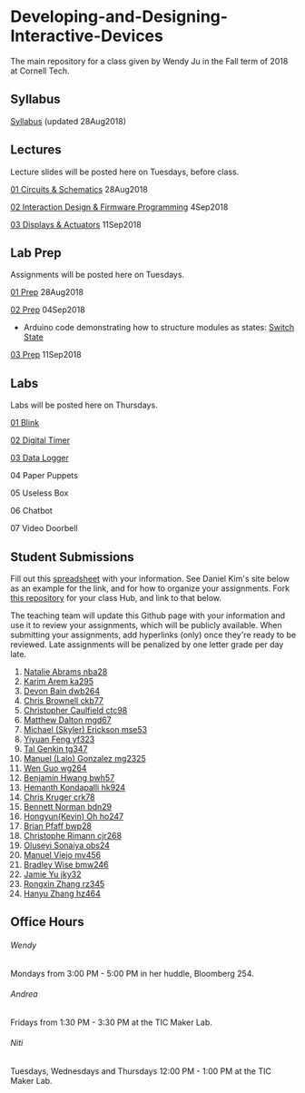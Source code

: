 # Developing-and-Designing-Interactive-Devices
The main repository for a class given by Wendy Ju in the Fall term of 2018 at Cornell Tech.

## Syllabus
[Syllabus](https://github.com/FAR-Lab/Developing-and-Designing-Interactive-Devices/blob/2018Fall/Syllabus_Fall18.pdf) (updated 28Aug2018)

## Lectures
Lecture slides will be posted here on Tuesdays, before class.

[01 Circuits & Schematics](https://github.com/FAR-Lab/Developing-and-Designing-Interactive-Devices/blob/2018Fall/Slides/01%20Circuits%20%26%20Schematics.pdf) 28Aug2018

[02 Interaction Design & Firmware Programming](https://github.com/FAR-Lab/Developing-and-Designing-Interactive-Devices/blob/2018Fall/Slides/02%20Interaction%20Design%20Firmware%20Programming.key.pdf) 4Sep2018

[03 Displays & Actuators](https://github.com/FAR-Lab/Developing-and-Designing-Interactive-Devices/blob/2018Fall/Slides/03DisplaysActuators.pdf) 11Sep2018

## Lab Prep 
Assignments will be posted here on Tuesdays.

[01 Prep](https://github.com/FAR-Lab/Developing-and-Designing-Interactive-Devices/wiki/preLab-01) 28Aug2018

[02 Prep](https://github.com/FAR-Lab/Developing-and-Designing-Interactive-Devices/wiki/preLab-02) 04Sep2018
  * Arduino code demonstrating how to structure modules as states: [Switch State ](https://github.com/FAR-Lab/Developing-and-Designing-Interactive-Devices/blob/docs/switchState.zip)

[03 Prep](https://github.com/FAR-Lab/Developing-and-Designing-Interactive-Devices/wiki/preLab-03) 11Sep2018
<!--04 Prep 18Sep2018
05 Prep 25Sep2018
06 Prep 02Oct2018 (Not due until 11Oct2018)
07 Prep 16Oct2018 -->

## Labs
Labs will be posted here on Thursdays.

[01 Blink](https://github.com/FAR-Lab/Developing-and-Designing-Interactive-Devices/wiki/Lab-01)
<!---1. [Lab #1](https://github.com/FAR-Lab/Developing-and-Designing-Interactive-Devices/wiki/Lab-%231)-->
[02 Digital Timer](https://github.com/FAR-Lab/Developing-and-Designing-Interactive-Devices/wiki/Lab-02)

[03 Data Logger](https://github.com/FAR-Lab/Developing-and-Designing-Interactive-Devices/wiki/Lab-03)

04 Paper Puppets

05 Useless Box

06 Chatbot

07 Video Doorbell

<!---%3. [Lab #3](https://github.com/FAR-Lab/Developing-and-Designing-Interactive-Devices/wiki/Lab3-Laser-Cutting-and-3d-Printing)
%4. [Lab #4](https://github.com/FAR-Lab/Developing-and-Designing-Interactive-Devices/wiki/Lab-%234)-->

## Student Submissions
Fill out this [spreadsheet](https://docs.google.com/spreadsheets/d/1jj1k6TqVeYlY_HoPcCLTnNt2-maIJkDGyz53OstApOA/edit#gid=0) with your information. See Daniel Kim's site below as an example for the link, and for how to organize your assignments. Fork [this repository](https://github.com/FAR-Lab/Interactive-Lab-Hub) for your class Hub, and link to that below.

The teaching team will update this Github page with your information and use it to review your assignments, which will be publicly available. When submitting your assignments, add hyperlinks (only) once they're ready to be reviewed. Late assignments will be penalized by one letter grade per day late.

1.	[	Natalie	Abrams	nba28	](	https://github.com/nabrams/interactive	)
1.	[	Karim	Arem	ka295	](	https://github.com/wario123/Interactive-Devices	)
1.	[	Devon	Bain	dwb264	](	https://github.com/dwb264/interactive-devices	)
1.	[	Chris	Brownell	ckb77	](	https://github.com/chrisbrownell/interactive	)
1.	[	Christopher	Caulfield	ctc98	](	https://github.com/ctcaulfield/Interactive-Lab-Hub	)
1.	[	Matthew	Dalton	mgd67	](	https://github.com/MattD18/Interactive-Lab-Hub	)
1.	[	Michael (Skyler)	Erickson	mse53	](	https://github.com/skyler1253/Interactive-Lab-Hub	)
1.	[	Yiyuan	Feng	yf323	](	https://github.com/Yiyuan7/Interactive-Lab-Hub	)
1.	[	Tal	Genkin	tg347	](	https://github.com/TalGenkin/Interactive--Device-Design	)
1.	[	Manuel (Lalo)	Gonzalez	mg2325	](	https://github.com/lalogf/designing-interactive-devices	)
1.	[	Wen	Guo	wg264	](	https://github.com/gw3218/Interactive-Lab-Hub	)
1.	[	Benjamin	Hwang	bwh57	](	https://github.com/bhwan1118/Interactive-Lab-Hub	)
1.	[	Hemanth	Kondapalli	hk924	](	https://github.com/hemanthk92/Interactive-Lab-Hub	)
1.	[	Chris	Kruger	crk78	](	https://github.com/ckruger0/Interactive-Lab-Hub	)
1.	[	Bennett	Norman	bdn29	](	https://github.com/bendnorman/Developing-and-Designing-Interactive-Devices-Hub	)
1.	[	Hongyun(Kevin)	Oh	ho247	](	https://github.com/contactkoh/interactive/	)
1.	[	Brian	Pfaff	bwp28	](	https://github.com/bripfaff/Interactive-Devices	)
1.	[	Christophe	Rimann	cjr268	](	https://github.com/infobiac/Interactive-Lab-Hub	)
1.	[	Oluseyi	Sonaiya	obs24	](	https://github.com/oluseyi/CT-InteractiveDevices	)
1.	[	Manuel	Viejo	mv456	](	https://github.com/mviejo33/Interactive-Lab-Hub	)
1.	[	Bradley	Wise	bmw246	](	https://github.com/bmwise14/Interactive-Lab-Hub	)
1.	[	Jamie	Yu	jky32	](	https://github.com/jamiekimyu/Interactive-Lab-Hub	)
1.	[	Rongxin	Zhang	rz345	](	https://github.com/RongxinZhang/interactive-device	)
1.	[	Hanyu 	Zhang	hz464	](	https://github.com/PGhzhang/Interactive-Lab-Hub	)


## Office Hours
###### Wendy
Mondays from 3:00 PM - 5:00 PM in her huddle, Bloomberg 254. 

###### Andrea
Fridays from 1:30 PM - 3:30 PM at the TIC Maker Lab. 

###### Niti
Tuesdays, Wednesdays and Thursdays 12:00 PM - 1:00 PM at the TIC Maker Lab. 

